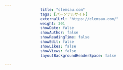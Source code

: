 ---
                title: "clemsau.com"
                tags: [パーソナルサイト]
                externalUrl: "https://clemsau.com/"
                weight: 301
                showDate: false
                showAuthor: false
                showReadingTime: false
                showEdit: false
                showLikes: false
                showViews: false
                layoutBackgroundHeaderSpace: false
                ---

